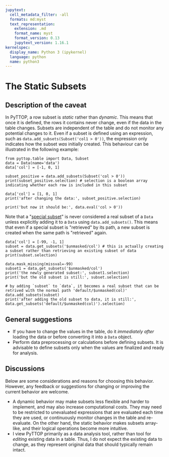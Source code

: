 ```yaml
---
jupytext:
  cell_metadata_filter: -all
  formats: md:myst
  text_representation:
    extension: .md
    format_name: myst
    format_version: 0.13
    jupytext_version: 1.16.1
kernelspec:
  display_name: Python 3 (ipykernel)
  language: python
  name: python3
---
```


# The Static Subsets 
<!-- (and Comparison with TOPCAT) -->

<!-- ```{note}

``` -->

## Description of the caveat
In PyTTOP, a row subset is *static* rather than *dynamic*. This means that once it is defined, the rows it contains never change, even if the data in the table changes. Subsets are independent of the table and do not monitor any potential changes to it. Even if a subset is defined using an expression, such as `data.add_subsets(Subset('col1 > 0'))`, the expression only indicates how the subset *was* initially created. This behaviour can be illustrated in the following example:
```{code-cell}
from pyttop.table import Data, Subset
data = Data(name='data')
data['col'] = [-1, 0, 1]

subset_positive = data.add_subsets(Subset('col > 0'))
print(subset_positive.selection) # selection is a boolean array indicating whether each row is included in this subset

data['col'] = [1, 0, 1]
print('after changing the data:', subset_positive.selection)

print('but now it should be:', data.eval('col > 0'))
```

Note that a "[special subset](../subset/subset_use.md#special-subsets)" is never considered a real subset of a `Data` unless explicitly adding it to a `Data` using `data.add_subsets()`. This means that even if a special subset is "retrieved" by its path, a new subset is created when the same path is "retrieved" again.
```{code-cell}
data['col'] = [-99, -1, 1]
subset = data.get_subsets('$unmasked/col') # this is actually creating a subset rather than retrieving an existing subset of data
print(subset.selection)

data.mask_missing(missval=-99)
subset1 = data.get_subsets('$unmasked/col')
print('the newly generated subset:', subset1.selection)
print('but the old subset is still:', subset.selection)

# by adding `subset` to `data`, it becomes a real subset that can be retrived with the normal path 'default/$unmasked(col)'
data.add_subsets(subset)
print('after adding the old subset to data, it is still:', data.get_subsets('default/$unmasked(col)').selection)
```

## General suggestions
- If you have to change the values in the table, do it *immediately after* loading the data or before converting it into a `Data` object.
- Perform data preprocessing or calculations before defining subsets. It is advisable to define subsets only when the values are finalized and ready for analysis.


## Discussions
Below are some considerations and reasons for choosing this behavior. However, any feedback or suggestions for changing or improving the current behavior are welcome. 
- A dynamic behavior may make subsets less flexible and harder to implement, and may also increase computational costs. They may need to be restricted to unevaluated expressions that are evaluated each time they are used, or continuously monitor changes in the table and re-evaluate. On the other hand, the static behavior makes subsets array-like, and their logical operations become more intuitive.
- I view PyTTOP primarily as a data analysis tool, rather than tool for *editing* existing data in a table. Thus, I do not expect the existing data to change, as they represent original data that should typically remain intact.
